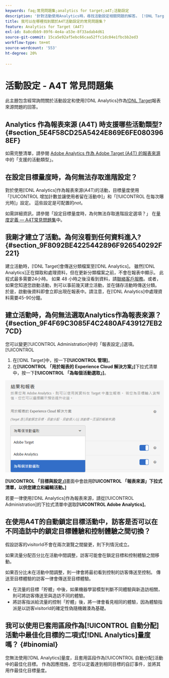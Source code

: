 ```yaml
---
keywords: faq;常見問題集;analytics for target;a4T;活動設定
description: '針對活動使用Analytics時，尋找活動設定相關問題的解答。 [!DNL Target] (A4T). A4T lets you use Analytics reporting for [!DNL Target] '
title: 我可以在哪裡找到關於A4T活動設定的常見問題集？
feature: Analytics for Target (A4T)
exl-id: 8a8cdbb9-89f6-4e4a-a53e-8f33adab4d61
source-git-commit: 15ca5e92af5ebc66caa52ffc1dc04e1fbcbb2ed3
workflow-type: tm+mt
source-wordcount: '553'
ht-degree: 20%

---
```


# 活動設定 - A4T 常見問題集

此主題包含經常詢問關於活動設定和使用[!DNL Analytics]作為[!DNL Target](A4T)報表來源問題的回答。

## Analytics 作為報表來源 (A4T) 時支援哪些活動類型? {#section_5E4F58CD25A5424E869E6FE0803968EF}

如需完整清單，請參閱 [Adobe Analytics 作為 Adobe Target (A4T) 的報表來源](/help/c-integrating-target-with-mac/a4t/a4t.md#concept_7540C8C04259434AB6EE33B09F47A1DE)中的「支援的活動類型」。

## 在設定目標量度時，為何無法存取進階設定？

對於使用[!DNL Analytics]作為報表來源(A4T)的活動，目標量度使用「[!UICONTROL 增加計數並讓使用者留在活動中]」和「[!UICONTROL 在每次曝光時]」設定。 這些設定是可配置的&#x200B;*not*。

如需詳細資訊，請參閱「設定目標量度時，為何無法存取進階設定選項？」 在[量度定義 — A4T常見問題集](/help/c-integrating-target-with-mac/a4t/r-a4t-faq/a4t-faq-metric-definition.md)中。

## 我剛才建立了活動。為何沒看到任何資料進入? {#section_9F8092BE4225442896F926540292F221}

建立活動時，[!DNL Target]會傳送分類檔案至[!DNL Analytics]。 雖然[!DNL Analytics]正在擷取和處理資料，但在更新分類檔案之前，不會在報表中顯示。 此程式最多需要24小時。 如果 48 小時之後沒看到資料，請[聯絡客戶服務](/help/cmp-resources-and-contact-information.md#reference_ACA3391A00EF467B87930A450050077C)。或者，如果您知道您啟動活動，則可以事前幾天建立活動，並在儲存活動時傳送分類。 於是，啟動後資料即會立即出現在報表中。請注意，在[!DNL Analytics]中處理資料需要45-90分鐘。

## 建立活動時，為何無法選取Analytics作為報表來源？ {#section_9F4F69C3085F4C2480AF439127EB27CD}

您可以變更[!UICONTROL Administration]中的「報表設定」]選項。[!UICONTROL 

1. 在[!DNL Target]中，按一下&#x200B;**[!UICONTROL 管理]**。
1. 在&#x200B;**[!UICONTROL 「用於報表的 Experience Cloud 解決方案」]**&#x200B;下拉式清單中，按一下&#x200B;**[!UICONTROL 「為每個活動選取」]**。

![](assets/select-per-activity.png)

**[!UICONTROL 「目標與設定」]**&#x200B;畫面中會啟用&#x200B;**[!UICONTROL 「報表來源」下拉式清單，以供您建立和編輯活動。]**

若要一律使用[!DNL Analytics]作為報表來源，請從[!UICONTROL Administration]的下拉式清單中選取&#x200B;**[!UICONTROL Adobe Analytics]**。

## 在使用A4T的自動鎖定目標活動中，訪客是否可以在不同造訪中的鎖定目標體驗和控制體驗之間切換？

假設訪客的visitorId不會在兩次瀏覽之間變更，則下列情況成立。

如果流量分配百分比在活動中間調整，訪客可能會在鎖定目標和控制體驗之間移動。

如果百分比未在活動中間調整，則一律會將最初看到控制的訪客傳送至控制。 傳送至目標體驗的訪客一律會傳送至目標體驗。

* 在流量的目標「貯體」中後，如果機器學習模型判斷不同體驗與新造訪相關，則可將訪客傳送至與造訪不同的體驗。
* 將訪客指派給流量的控制「貯體」後，將一律會看見相同的體驗，因為體驗指派是以訪客visitorId的確定性偽隨機雜湊為基礎。


## 我可以使用已套用區段作為[!UICONTROL 自動分配]活動中最佳化目標的二項式[!DNL Analytics]量度嗎？ {#binomial}

您無法使用[!DNL Analytics]量度，且套用區段作為[!UICONTROL 自動分配]活動中的最佳化目標。 作為因應措施，您可以定義達到相同目標的自訂事件，並將其用作最佳化目標量度。